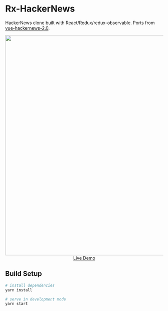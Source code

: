 # Rx-HackerNews

HackerNews clone built with React/Redux/redux-observable. Ports from [vue-hackernews-2.0](https://github.com/vuejs/vue-hackernews-2.0).

<p align="center">
  <a href="https://rx-hackernews.now.sh/" target="_blank">
    <img src="https://raw.githubusercontent.com/feeblejs/hackernews/master/screenshot.png" width="700px">
    <br>
    Live Demo
  </a>
</p>

## Build Setup

```bash
# install dependencies
yarn install

# serve in development mode
yarn start
```
